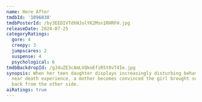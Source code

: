 ```yaml
---
name: Here After
tmdbId: '1096838'
tmdbPosterId: /by3EEDIVTdhNJolYK2Msn1RHRFH.jpg
releaseDate: 2024-07-25
categoryRatings:
  gore: 4
  creepy: 3
  jumpscares: 2
  suspense: 4
  psychological: 6
tmdbBackdropId: /gJduZE3cAmLVQknEfiR5t0vT4Ie.jpg
synopsis: When her teen daughter displays increasingly disturbing behavior after a
  near death experience, a mother becomes convinced the girl brought something evil
  back from the other side.
aiRatings: true
---
```



